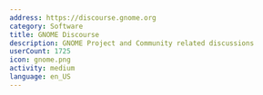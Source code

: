 ```yaml
---
address: https://discourse.gnome.org
category: Software
title: GNOME Discourse
description: GNOME Project and Community related discussions
userCount: 1725
icon: gnome.png
activity: medium
language: en_US
---
```

